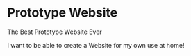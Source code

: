 Prototype Website
===============

The Best Prototype Website Ever

I want to be able to create a Website for my own use at home!

